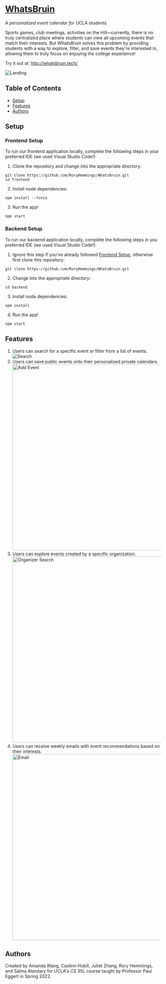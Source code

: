 # [WhatsBruin](http://whatsbruin.tech/)
_A personalized event calendar for UCLA students._

Sports games, club meetings, activities on the Hill—currently, there is no truly centralized place where students can view all upcoming events that match their interests. But _WhatsBruin_ solves this problem by providing students with a way to explore, filter, and save events they're interested in, allowing them to truly focus on enjoying the college experience!

Try it out at: http://whatsbruin.tech/

![Landing](https://user-images.githubusercontent.com/65837446/171300348-761f0adc-0731-49af-9085-f803275fd99f.gif)

## Table of Contents
- [Setup](https://github.com/RoryHemmings/WhatsBruin/#setup)
- [Features](https://github.com/RoryHemmings/WhatsBruin/#features)
- [Authors](https://github.com/RoryHemmings/WhatsBruin/#authors)

## Setup

### Frontend Setup
To run our frontend application locally, complete the following steps in your preferred IDE (we used Visual Studio Code!):
1. Clone the repository and change into the appropriate directory:
```
git clone https://github.com/RoryHemmings/WhatsBruin.git
cd frontend
```
2. Install node dependencies:
```
npm install --force
```
3. Run the app!
```
npm start
```

### Backend Setup
To run our backend application locally, complete the following steps in you preferred IDE (we used Visual Studio Code!):
1. Ignore this step if you've already followed [Frontend Setup](https://github.com/RoryHemmings/WhatsBruin/#frontend-setup), otherwise first clone this repository:
```
git clone https://github.com/RoryHemmings/WhatsBruin.git
```
2. Change into the appropriate directory:
```
cd backend
```
3. Install node dependencies: 
```
npm install
```
4. Run the app!
```
npm start
```

## Features
1. Users can search for a specific event or filter from a list of events.
![Search](https://user-images.githubusercontent.com/65837446/171301369-b11bd074-1c01-4e7e-9d17-c14085b2a331.gif)
2. Users can save public events onto their personalized private calendars. <img width="600" alt="Add Event" src="https://user-images.githubusercontent.com/65837446/171301782-e21427b2-356e-446b-a875-4698d8966c47.png">
3. Users can explore events created by a specific organization. <img width="600" alt="Organizer Search" src="https://user-images.githubusercontent.com/65837446/171302272-cf684ff8-b182-4633-8596-ec95b62ac6bc.png">
4. Users can receive weekly emails with event recommendations based on their interests. <img width="600" alt="Email" src="https://user-images.githubusercontent.com/65837446/171301555-a1d0a174-391b-4fbe-929e-9ac6feeed7f1.png">


## Authors
Created by Amanda Wang, Caolinn Hukill, Juliet Zhang, Rory Hemmings, and Salma Alandary for UCLA's CS 35L course taught by Professor Paul Eggert in Spring 2022.
